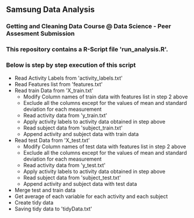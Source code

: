 ## Samsung Data Analysis

### Getting and Cleaning Data Course @ Data Science - Peer Assesment Submission

### This repository contains a R-Script file 'run_analysis.R'.
### Below is step by step execution of this script

* Read Activity Labels from 'activity_labels.txt'
* Read Features list from 'features.txt'
* Read train Data from 'X_train.txt'
	* Modify Column names of train data with features list in step 2 above
	* Exclude all the columns except for the values of mean and standard deviation for each measurement
	* Read activity data from 'y_train.txt'
	* Apply activity labels to activity data obtained in step above
	* Read subject data from 'subject_train.txt'
	* Append activity and subject data with train data
* Read test Data from 'X_test.txt'
	* Modify Column names of test data with features list in step 2 above
	* Exclude all the columns except for the values of mean and standard deviation for each measurement
	* Read activity data from 'y_test.txt'
	* Apply activity labels to activity data obtained in step above
	* Read subject data from 'subject_test.txt'
	* Append activity and subject data with test data
* Merge test and train data
* Get average of each variable for each activity and each subject
* Create tidy data
* Saving tidy data to 'tidyData.txt'
